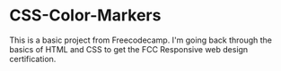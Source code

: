 ﻿# CSS-Color-Markers

This is a basic project from Freecodecamp. I'm going back through the basics of HTML and CSS to get the FCC Responsive web design certification.
